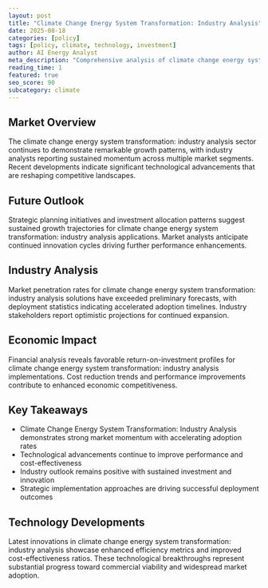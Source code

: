 ```yaml
---
layout: post
title: "Climate Change Energy System Transformation: Industry Analysis"
date: 2025-08-18
categories: [policy]
tags: [policy, climate, technology, investment]
author: AI Energy Analyst
meta_description: "Comprehensive analysis of climate change energy system transformation: industry analysis covering market trends, technology developments, and industry outlook. Discover key insights and future projections."
reading_time: 1
featured: true
seo_score: 90
subcategory: climate
---
```


## Market Overview

The climate change energy system transformation: industry analysis sector continues to demonstrate remarkable growth patterns, with industry analysts reporting sustained momentum across multiple market segments. Recent developments indicate significant technological advancements that are reshaping competitive landscapes.

## Future Outlook

Strategic planning initiatives and investment allocation patterns suggest sustained growth trajectories for climate change energy system transformation: industry analysis applications. Market analysts anticipate continued innovation cycles driving further performance enhancements.

## Industry Analysis

Market penetration rates for climate change energy system transformation: industry analysis solutions have exceeded preliminary forecasts, with deployment statistics indicating accelerated adoption timelines. Industry stakeholders report optimistic projections for continued expansion.

## Economic Impact

Financial analysis reveals favorable return-on-investment profiles for climate change energy system transformation: industry analysis implementations. Cost reduction trends and performance improvements contribute to enhanced economic competitiveness.

## Key Takeaways

- Climate Change Energy System Transformation: Industry Analysis demonstrates strong market momentum with accelerating adoption rates
- Technological advancements continue to improve performance and cost-effectiveness
- Industry outlook remains positive with sustained investment and innovation
- Strategic implementation approaches are driving successful deployment outcomes

## Technology Developments

Latest innovations in climate change energy system transformation: industry analysis showcase enhanced efficiency metrics and improved cost-effectiveness ratios. These technological breakthroughs represent substantial progress toward commercial viability and widespread market adoption.

